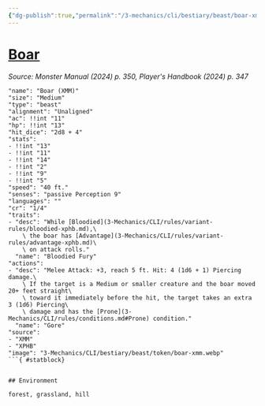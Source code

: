 ```yaml
---
{"dg-publish":true,"permalink":"/3-mechanics/cli/bestiary/beast/boar-xmm/","tags":["ttrpg-cli/compendium/src/5e/xmm","ttrpg-cli/monster/cr/1-4","ttrpg-cli/monster/environment/forest","ttrpg-cli/monster/environment/grassland","ttrpg-cli/monster/environment/hill","ttrpg-cli/monster/size/medium","ttrpg-cli/monster/type/beast"],"created":"2025-02-22T12:02:28.047-05:00","updated":"2025-02-26T17:46:10.567-05:00"}
---
```


# [Boar](3-Mechanics/CLI/bestiary/beast/boar-xmm.md)
*Source: Monster Manual (2024) p. 350, Player's Handbook (2024) p. 347*  

```statblock
"name": "Boar (XMM)"
"size": "Medium"
"type": "beast"
"alignment": "Unaligned"
"ac": !!int "11"
"hp": !!int "13"
"hit_dice": "2d8 + 4"
"stats":
- !!int "13"
- !!int "11"
- !!int "14"
- !!int "2"
- !!int "9"
- !!int "5"
"speed": "40 ft."
"senses": "passive Perception 9"
"languages": ""
"cr": "1/4"
"traits":
- "desc": "While [Bloodied](3-Mechanics/CLI/rules/variant-rules/bloodied-xphb.md),\
    \ the boar has [Advantage](3-Mechanics/CLI/rules/variant-rules/advantage-xphb.md)\
    \ on attack rolls."
  "name": "Bloodied Fury"
"actions":
- "desc": "Melee Attack: +3, reach 5 ft. Hit: 4 (1d6 + 1) Piercing damage.\
    \ If the target is a Medium or smaller creature and the boar moved 20+ feet straight\
    \ toward it immediately before the hit, the target takes an extra 3 (1d6) Piercing\
    \ damage and has the [Prone](3-Mechanics/CLI/rules/conditions.md#Prone) condition."
  "name": "Gore"
"source":
- "XMM"
- "XPHB"
"image": "3-Mechanics/CLI/bestiary/beast/token/boar-xmm.webp"
```{ #statblock}


## Environment

forest, grassland, hill